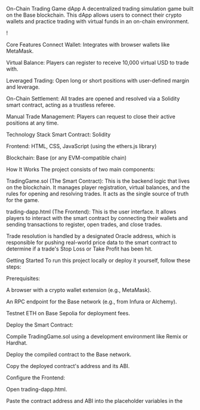 On-Chain Trading Game dApp
A decentralized trading simulation game built on the Base blockchain. This dApp allows users to connect their crypto wallets and practice trading with virtual funds in an on-chain environment.

!

Core Features
Connect Wallet: Integrates with browser wallets like MetaMask.

Virtual Balance: Players can register to receive 10,000 virtual USD to trade with.

Leveraged Trading: Open long or short positions with user-defined margin and leverage.

On-Chain Settlement: All trades are opened and resolved via a Solidity smart contract, acting as a trustless referee.

Manual Trade Management: Players can request to close their active positions at any time.

Technology Stack
Smart Contract: Solidity

Frontend: HTML, CSS, JavaScript (using the ethers.js library)

Blockchain: Base (or any EVM-compatible chain)

How It Works
The project consists of two main components:

TradingGame.sol (The Smart Contract): This is the backend logic that lives on the blockchain. It manages player registration, virtual balances, and the rules for opening and resolving trades. It acts as the single source of truth for the game.

trading-dapp.html (The Frontend): This is the user interface. It allows players to interact with the smart contract by connecting their wallets and sending transactions to register, open trades, and close trades.

Trade resolution is handled by a designated Oracle address, which is responsible for pushing real-world price data to the smart contract to determine if a trade's Stop Loss or Take Profit has been hit.

Getting Started
To run this project locally or deploy it yourself, follow these steps:

Prerequisites:

A browser with a crypto wallet extension (e.g., MetaMask).

An RPC endpoint for the Base network (e.g., from Infura or Alchemy).

Testnet ETH on Base Sepolia for deployment fees.

Deploy the Smart Contract:

Compile TradingGame.sol using a development environment like Remix or Hardhat.

Deploy the compiled contract to the Base network.

Copy the deployed contract's address and its ABI.

Configure the Frontend:

Open trading-dapp.html.

Paste the contract address and ABI into the placeholder variables in the <script> section.

Launch:

For local testing, simply open the trading-dapp.html file in your browser.

For public access, host the HTML file (e.g., using GitHub Pages).

Play:

Connect your wallet.

Click "Register" to get your virtual funds.

Enter your trade parameters and open a position!
